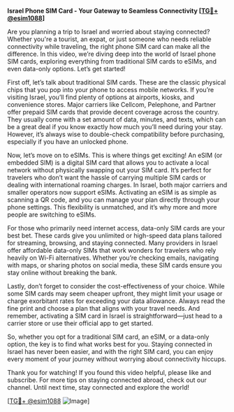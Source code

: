 **Israel Phone SIM Card - Your Gateway to Seamless Connectivity [[TG💪+ @esim1088](https://t.me/s/esim1088)]**

Are you planning a trip to Israel and worried about staying connected? Whether you're a tourist, an expat, or just someone who needs reliable connectivity while traveling, the right phone SIM card can make all the difference. In this video, we’re diving deep into the world of Israel phone SIM cards, exploring everything from traditional SIM cards to eSIMs, and even data-only options. Let’s get started!

First off, let’s talk about traditional SIM cards. These are the classic physical chips that you pop into your phone to access mobile networks. If you’re visiting Israel, you’ll find plenty of options at airports, kiosks, and convenience stores. Major carriers like Cellcom, Pelephone, and Partner offer prepaid SIM cards that provide decent coverage across the country. They usually come with a set amount of data, minutes, and texts, which can be a great deal if you know exactly how much you’ll need during your stay. However, it’s always wise to double-check compatibility before purchasing, especially if you have an unlocked phone.

Now, let’s move on to eSIMs. This is where things get exciting! An eSIM (or embedded SIM) is a digital SIM card that allows you to activate a local network without physically swapping out your SIM card. It’s perfect for travelers who don’t want the hassle of carrying multiple SIM cards or dealing with international roaming charges. In Israel, both major carriers and smaller operators now support eSIMs. Activating an eSIM is as simple as scanning a QR code, and you can manage your plan directly through your phone settings. This flexibility is unmatched, and it’s why more and more people are switching to eSIMs.

For those who primarily need internet access, data-only SIM cards are your best bet. These cards give you unlimited or high-speed data plans tailored for streaming, browsing, and staying connected. Many providers in Israel offer affordable data-only SIMs that work wonders for travelers who rely heavily on Wi-Fi alternatives. Whether you’re checking emails, navigating with maps, or sharing photos on social media, these SIM cards ensure you stay online without breaking the bank.

Lastly, don’t forget to consider the cost-effectiveness of your choice. While some SIM cards may seem cheaper upfront, they might limit your usage or charge exorbitant rates for exceeding your data allowance. Always read the fine print and choose a plan that aligns with your travel needs. And remember, activating a SIM card in Israel is straightforward—just head to a carrier store or use their official app to get started.

So, whether you opt for a traditional SIM card, an eSIM, or a data-only option, the key is to find what works best for you. Staying connected in Israel has never been easier, and with the right SIM card, you can enjoy every moment of your journey without worrying about connectivity hiccups.

Thank you for watching! If you found this video helpful, please like and subscribe. For more tips on staying connected abroad, check out our channel. Until next time, stay connected and explore the world!

[[TG💪+ @esim1088](https://t.me/s/esim1088) ![Image](https://i.postimg.cc/Y0z9fWf4/image.png)]